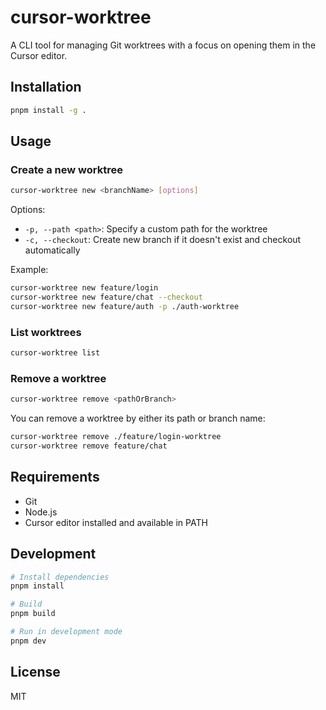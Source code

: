 # cursor-worktree

A CLI tool for managing Git worktrees with a focus on opening them in the Cursor editor.

## Installation

```bash
pnpm install -g .
```

## Usage

### Create a new worktree

```bash
cursor-worktree new <branchName> [options]
```

Options:
- `-p, --path <path>`: Specify a custom path for the worktree
- `-c, --checkout`: Create new branch if it doesn't exist and checkout automatically

Example:
```bash
cursor-worktree new feature/login
cursor-worktree new feature/chat --checkout
cursor-worktree new feature/auth -p ./auth-worktree
```

### List worktrees

```bash
cursor-worktree list
```

### Remove a worktree

```bash
cursor-worktree remove <pathOrBranch>
```

You can remove a worktree by either its path or branch name:
```bash
cursor-worktree remove ./feature/login-worktree
cursor-worktree remove feature/chat
```

## Requirements

- Git
- Node.js
- Cursor editor installed and available in PATH

## Development

```bash
# Install dependencies
pnpm install

# Build
pnpm build

# Run in development mode
pnpm dev
```

## License

MIT 